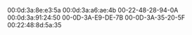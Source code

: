 00:0d:3a:8e:e3:5a
00:0d:3a:a6:ae:4b
00-22-48-28-94-0A
00:0d:3a:91:24:50
00-0D-3A-E9-DE-7B
00-0D-3A-35-20-5F
00:22:48:8d:5a:35

